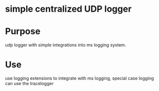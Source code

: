 # simple centralized UDP logger

# Purpose
udp logger with simple integrations into ms logging system.

# Use
use logging extensions to integrate with ms logging, special case logging can use the tracelogger